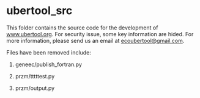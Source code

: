 ubertool_src
============

This folder contains the source code for the development of www.ubertool.org. For security issue, some key information are hided. For more information, please send us an email at ecoubertool@gmail.com.

Files have been removed include:

1. geneec/publish_fortran.py

2. przm/tttttest.py

3. przm/output.py
